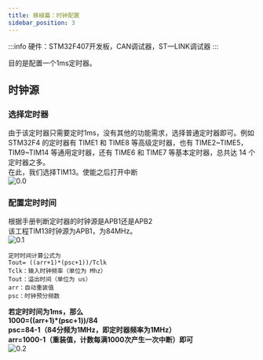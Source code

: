 ```yaml
---
title: 移植篇：时钟配置
sidebar_position: 3
---
```


:::info
硬件：STM32F407开发板，CAN调试器，ST—LINK调试器
:::

目的是配置一个1ms定时器。  

## 时钟源  

### 选择定时器  
由于该定时器只需要定时1ms，没有其他的功能需求，选择普通定时器即可。例如STM32F4 的定时器有 TIME1 和 TIME8 等高级定时器，也有 TIME2~TIME5，TIM9~TIM14 等通用定时器，还有 TIME6 和 TIME7 等基本定时器，总共达 14 个定时器之多。  
在此，我们选择TIM13。使能之后打开中断  
![0.0](/img/cantimer/0.0.png)   

### 配置定时时间  
根据手册判断定时器的时钟源是APB1还是APB2  
该工程TIM13时钟源为APB1，为84MHz。  
![0.1](/img/cantimer/0.1.png)  

```
定时时间计算公式为 
Tout= ((arr+1)*(psc+1))/Tclk
Tclk：输入时钟频率（单位为 Mhz）
Tout：溢出时间（单位为 us）
arr：自动重装值
psc：时钟预分频数 
```

**若定时时间为1ms，那么  
1000=((arr+1)*(psc+1))/84  
psc=84-1（84分频为1MHz，即定时器频率为1MHz）  
arr=1000-1（重装值，计数每满1000次产生一次中断）即可**  
![0.2](/img/cantimer/0.2.png)  
